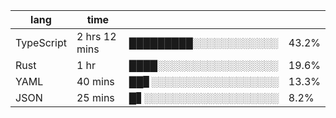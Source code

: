 | lang        | time           |                       |        |
| ----------- | -------------- | --------------------- | ------ |
| TypeScript  | 2 hrs 12 mins  | █████████░░░░░░░░░░░░ |  43.2% |
| Rust        | 1 hr           | ████░░░░░░░░░░░░░░░░░ |  19.6% |
| YAML        | 40 mins        | ██▊░░░░░░░░░░░░░░░░░░ |  13.3% |
| JSON        | 25 mins        | █▋░░░░░░░░░░░░░░░░░░░ |   8.2% |